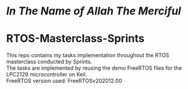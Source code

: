 # *In The Name of Allah The Merciful*
# RTOS-Masterclass-Sprints
This repo contains my tasks implementation throughout the RTOS masterclass conducted by Sprints. <br>
The tasks are implemented by reusing the demo FreeRTOS files for the LPC2129 microcontroller on Keil. <br>
FreeRTOS version used: FreeRTOSv202012.00 <br>
